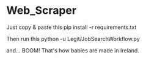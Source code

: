 # Web_Scraper


Just copy & paste this
pip install -r requirements.txt

Then run this
python -u Legit/JobSearchWorkflow.py

and... BOOM! That's how babies are made in Ireland.



